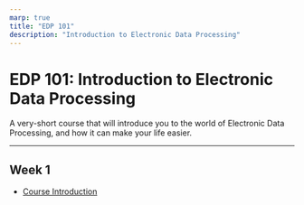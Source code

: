 ```yaml
---
marp: true
title: "EDP 101"
description: "Introduction to Electronic Data Processing"
---
```


# EDP 101: Introduction to Electronic Data Processing

A very-short course that will introduce you to the world of Electronic Data
Processing, and how it can make your life easier.

---

## Week 1

- [Course Introduction](/edp101/w01/intro/)
